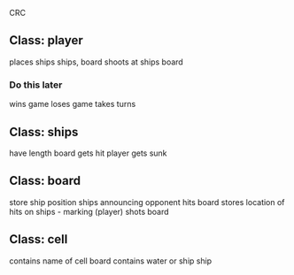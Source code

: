 CRC

## Class: player

places ships								ships, board
shoots at ships								board 

### Do this later
wins game
loses game
takes turns

## Class: ships

have length									board
gets hit 									player
gets sunk

## Class: board

store ship position			  				ships
announcing opponent hits					board
stores location of hits on ships			-
marking (player) shots 						board

## Class: cell 

contains name of cell 						board
contains water or ship   					ship